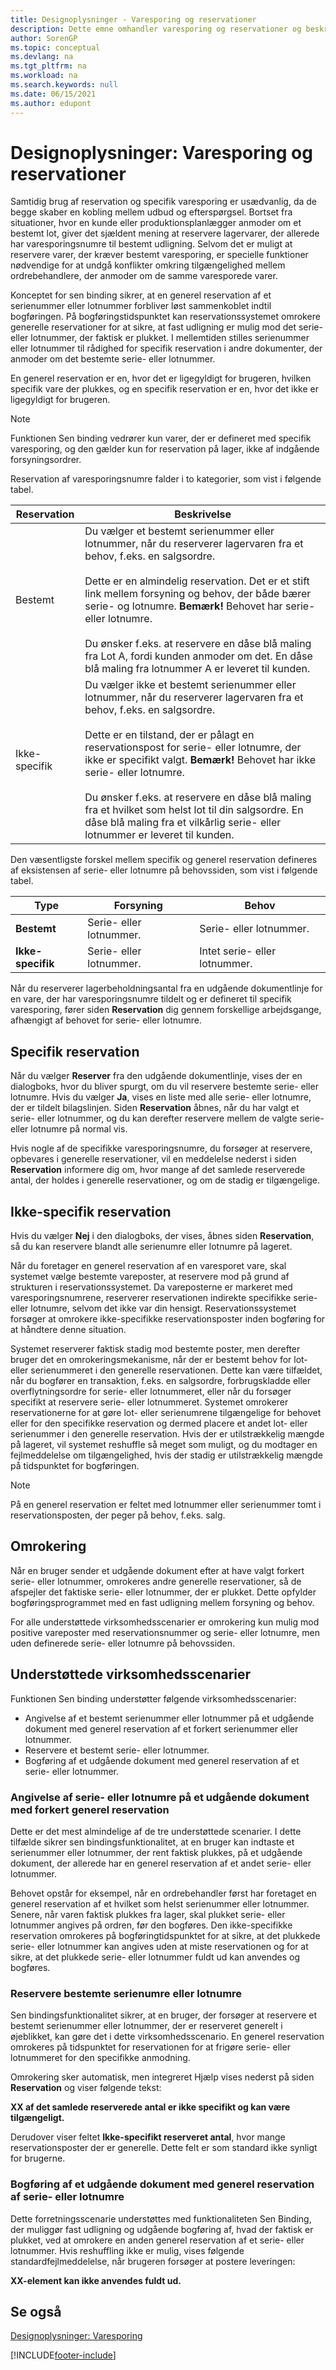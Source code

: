 ```yaml
---
title: Designoplysninger - Varesporing og reservationer
description: Dette emne omhandler varesporing og reservationer og beskriver begreberne bag disse to indstillinger.
author: SorenGP
ms.topic: conceptual
ms.devlang: na
ms.tgt_pltfrm: na
ms.workload: na
ms.search.keywords: null
ms.date: 06/15/2021
ms.author: edupont
---
```

# <a name="design-details-item-tracking-and-reservations" />Designoplysninger: Varesporing og reservationer

Samtidig brug af reservation og specifik varesporing er usædvanlig, da de begge skaber en kobling mellem udbud og efterspørgsel. Bortset fra situationer, hvor en kunde eller produktionsplanlægger anmoder om et bestemt lot, giver det sjældent mening at reservere lagervarer, der allerede har varesporingsnumre til bestemt udligning. Selvom det er muligt at reservere varer, der kræver bestemt varesporing, er specielle funktioner nødvendige for at undgå konflikter omkring tilgængelighed mellem ordrebehandlere, der anmoder om de samme varesporede varer.  
  
Konceptet for sen binding sikrer, at en generel reservation af et serienummer eller lotnummer forbliver løst sammenkoblet indtil bogføringen. På bogføringstidspunktet kan reservationssystemet omrokere generelle reservationer for at sikre, at fast udligning er mulig mod det serie- eller lotnummer, der faktisk er plukket. I mellemtiden stilles serienummer eller lotnummer til rådighed for specifik reservation i andre dokumenter, der anmoder om det bestemte serie- eller lotnummer.  
  
En generel reservation er en, hvor det er ligegyldigt for brugeren, hvilken specifik vare der plukkes, og en specifik reservation er en, hvor det ikke er ligegyldigt for brugeren.  
  
> [!NOTE]  
> Funktionen Sen binding vedrører kun varer, der er defineret med specifik varesporing, og den gælder kun for reservation på lager, ikke af indgående forsyningsordrer.  
  
Reservation af varesporingsnumre falder i to kategorier, som vist i følgende tabel.  
  
|Reservation|Beskrivelse|  
|-----------------|---------------------------------------|  
|Bestemt|Du vælger et bestemt serienummer eller lotnummer, når du reserverer lagervaren fra et behov, f.eks. en salgsordre.<br /><br /> Dette er en almindelig reservation. Det er et stift link mellem forsyning og behov, der både bærer serie- og lotnumre. **Bemærk!** Behovet har serie- eller lotnumre. <br /><br /> Du ønsker f.eks. at reservere en dåse blå maling fra Lot A, fordi kunden anmoder om det. En dåse blå maling fra lotnummer A er leveret til kunden.|  
|Ikke-specifik|Du vælger ikke et bestemt serienummer eller lotnummer, når du reserverer lagervaren fra et behov, f.eks. en salgsordre.<br /><br /> Dette er en tilstand, der er pålagt en reservationspost for serie- eller lotnumre, der ikke er specifikt valgt. **Bemærk!** Behovet har ikke serie- eller lotnumre. <br /><br /> Du ønsker f.eks. at reservere en dåse blå maling fra et hvilket som helst lot til din salgsordre. En dåse blå maling fra et vilkårlig serie- eller lotnummer er leveret til kunden.|  
  
Den væsentligste forskel mellem specifik og generel reservation defineres af eksistensen af serie- eller lotnumre på behovssiden, som vist i følgende tabel.  

| Type            | Forsyning                | Behov                   |
|-----------------|-----------------------|--------------------------|
| **Bestemt**    | Serie- eller lotnummer. | Serie- eller lotnummer.    |
| **Ikke-specifik** | Serie- eller lotnummer. | Intet serie- eller lotnummer. |
  
Når du reserverer lagerbeholdningsantal fra en udgående dokumentlinje for en vare, der har varesporingsnumre tildelt og er defineret til specifik varesporing, fører siden **Reservation** dig gennem forskellige arbejdsgange, afhængigt af behovet for serie- eller lotnumre.  
  
## <a name="specific-reservation" />Specifik reservation
Når du vælger **Reserver** fra den udgående dokumentlinje, vises der en dialogboks, hvor du bliver spurgt, om du vil reservere bestemte serie- eller lotnumre. Hvis du vælger **Ja**, vises en liste med alle serie- eller lotnumre, der er tildelt bilagslinjen. Siden **Reservation** åbnes, når du har valgt et serie- eller lotnummer, og du kan derefter reservere mellem de valgte serie- eller lotnumre på normal vis.  
  
Hvis nogle af de specifikke varesporingsnumre, du forsøger at reservere, opbevares i generelle reservationer, vil en meddelelse nederst i siden **Reservation** informere dig om, hvor mange af det samlede reserverede antal, der holdes i generelle reservationer, og om de stadig er tilgængelige.  
  
## <a name="nonspecific-reservation" />Ikke-specifik reservation
Hvis du vælger **Nej** i den dialogboks, der vises, åbnes siden **Reservation**, så du kan reservere blandt alle serienumre eller lotnumre på lageret.  
  
Når du foretager en generel reservation af en varesporet vare, skal systemet vælge bestemte vareposter, at reservere mod på grund af strukturen i reservationssystemet. Da vareposterne er markeret med varesporingsnumrene, reserverer reservationen indirekte specifikke serie- eller lotnumre, selvom det ikke var din hensigt. Reservationssystemet forsøger at omrokere ikke-specifikke reservationsposter inden bogføring for at håndtere denne situation.  
  
Systemet reserverer faktisk stadig mod bestemte poster, men derefter bruger det en omrokeringsmekanisme, når der er bestemt behov for lot- eller serienummeret i den generelle reservationen. Dette kan være tilfældet, når du bogfører en transaktion, f.eks. en salgsordre, forbrugskladde eller overflytningsordre for serie- eller lotnummeret, eller når du forsøger specifikt at reservere serie- eller lotnummeret. Systemet omrokerer reservationerne for at gøre lot- eller serienumrene tilgængelige for behovet eller for den specifikke reservation og dermed placere et andet lot- eller serienummer i den generelle reservation. Hvis der er utilstrækkelig mængde på lageret, vil systemet reshuffle så meget som muligt, og du modtager en fejlmeddelelse om tilgængelighed, hvis der stadig er utilstrækkelig mængde på tidspunktet for bogføringen.  
  
> [!NOTE]  
>  På en generel reservation er feltet med lotnummer eller serienummer tomt i reservationsposten, der peger på behov, f.eks. salg.  
  
## <a name="reshuffle" />Omrokering
Når en bruger sender et udgående dokument efter at have valgt forkert serie- eller lotnummer, omrokeres andre generelle reservationer, så de afspejler det faktiske serie- eller lotnummer, der er plukket. Dette opfylder bogføringsprogrammet med en fast udligning mellem forsyning og behov.  
  
For alle understøttede virksomhedsscenarier er omrokering kun mulig mod positive vareposter med reservationsnummer og serie- eller lotnumre, men uden definerede serie- eller lotnumre på behovssiden.  
  
## <a name="supported-business-scenarios" />Understøttede virksomhedsscenarier
Funktionen Sen binding understøtter følgende virksomhedsscenarier:  
  
* Angivelse af et bestemt serienummer eller lotnummer på et udgående dokument med generel reservation af et forkert serienummer eller lotnummer.  
* Reservere et bestemt serie- eller lotnummer.  
* Bogføring af et udgående dokument med generel reservation af et serie- eller lotnummer.  
  
### <a name="entering-serial-or-lot-numbers-on-an-outbound-document-with-wrong-nonspecific-reservation" />Angivelse af serie- eller lotnumre på et udgående dokument med forkert generel reservation
Dette er det mest almindelige af de tre understøttede scenarier. I dette tilfælde sikrer sen bindingsfunktionalitet, at en bruger kan indtaste et serienummer eller lotnummer, der rent faktisk plukkes, på et udgående dokument, der allerede har en generel reservation af et andet serie- eller lotnummer.  
  
Behovet opstår for eksempel, når en ordrebehandler først har foretaget en generel reservation af et hvilket som helst serienummer eller lotnummer. Senere, når varen faktisk plukkes fra lager, skal plukket serie- eller lotnummer angives på ordren, før den bogføres. Den ikke-specifikke reservation omrokeres på bogføringtidspunktet for at sikre, at det plukkede serie- eller lotnummer kan angives uden at miste reservationen og for at sikre, at det plukkede serie- eller lotnummer fuldt ud kan anvendes og bogføres.  
  
### <a name="reserve-specific-serial-or-lot-numbers" />Reservere bestemte serienumre eller lotnumre
Sen bindingsfunktionalitet sikrer, at en bruger, der forsøger at reservere et bestemt serienummer eller lotnummer, der er reserveret generelt i øjeblikket, kan gøre det i dette virksomhedsscenario. En generel reservation omrokeres på tidspunktet for reservationen for at frigøre serie- eller lotnummeret for den specifikke anmodning.  
  
Omrokering sker automatisk, men integreret Hjælp vises nederst på siden **Reservation** og viser følgende tekst:  
  
**XX af det samlede reserverede antal er ikke specifikt og kan være tilgængeligt.**  
  
Derudover viser feltet **Ikke-specifikt reserveret antal**, hvor mange reservationsposter der er generelle. Dette felt er som standard ikke synligt for brugerne.  
  
### <a name="posting-an-outbound-document-with-nonspecific-reservation-of-serial-or-lot-numbers" />Bogføring af et udgående dokument med generel reservation af serie- eller lotnumre
Dette forretningsscenarie understøttes med funktionaliteten Sen Binding, der muliggør fast udligning og udgående bogføring af, hvad der faktisk er plukket, ved at omrokere en anden generel reservation af et serie- eller lotnummer. Hvis reshuffling ikke er mulig, vises følgende standardfejlmeddelelse, når brugeren forsøger at postere leveringen:  
  
**XX-element kan ikke anvendes fuldt ud.**  
  
## <a name="see-also" />Se også
[Designoplysninger: Varesporing](design-details-item-tracking.md)

[!INCLUDE[footer-include](includes/footer-banner.md)]
